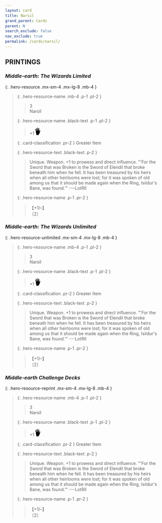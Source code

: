 ```yaml
---
layout: card
title: Narsil
grand_parent: Cards
parent: N
search_exclude: false
nav_exclude: true
permalink: /cards/narsil/
---
```


## PRINTINGS


### _Middle-earth: The Wizards Limited_

{: .hero-resource .mx-sm-4 .mx-lg-8 .mb-4 }
> {: .hero-resource-name .mb-4 .p-1 .pl-2 }
> > <div class="card-mp">3</div>
> > <div class="card-name">Narsil</div>
>
> {: .hero-resource-name .black-text .p-1 .pl-2 }
> > +1![](/assets/images/di.svg)
>
> {: .card-classification .pr-2 }
> Greater Item
>
> {: .hero-resource-text .black-text .p-2 }
> > Unique. Weapon. +1 to prowess and direct influence.  "'For the Sword that was Broken is the Sword of Elendil that broke beneath him when he fell. It has been treasured by his heirs when all other heirlooms were lost; for it was spoken of old among us that it should be made again when the Ring, Isildur's Bane, was found.'" ---LotRII 
> 
> {: .hero-resource-name .p-1 .pr-2 }
> > <div class="card-shield">【+1/&ndash;】</div>
> > <div class="card-corruption">〔2〕</div>

### _Middle-earth: The Wizards Unlimited_

{: .hero-resource-unlimited .mx-sm-4 .mx-lg-8 .mb-4 }
> {: .hero-resource-name .mb-4 .p-1 .pl-2 }
> > <div class="card-mp">3</div>
> > <div class="card-name">Narsil</div>
>
> {: .hero-resource-name .black-text .p-1 .pl-2 }
> > +1![](/assets/images/di.svg)
>
> {: .card-classification .pr-2 }
> Greater Item
>
> {: .hero-resource-text .black-text .p-2 }
> > Unique. Weapon. +1 to prowess and direct influence.  "'For the Sword that was Broken is the Sword of Elendil that broke beneath him when he fell. It has been treasured by his heirs when all other heirlooms were lost; for it was spoken of old among us that it should be made again when the Ring, Isildur's Bane, was found.'" ---LotRII 
> 
> {: .hero-resource-name .p-1 .pr-2 }
> > <div class="card-shield">【+1/&ndash;】</div>
> > <div class="card-corruption">〔2〕</div>

### _Middle-earth Challenge Decks_

{: .hero-resource-reprint .mx-sm-4 .mx-lg-8 .mb-4 }
> {: .hero-resource-name .mb-4 .p-1 .pl-2 }
> > <div class="card-mp">3</div>
> > <div class="card-name">Narsil</div>
>
> {: .hero-resource-name .black-text .p-1 .pl-2 }
> > +1![](/assets/images/di.svg)
>
> {: .card-classification .pr-2 }
> Greater Item
>
> {: .hero-resource-text .black-text .p-2 }
> > Unique. Weapon. +1 to prowess and direct influence.  "'For the Sword that was Broken is the Sword of Elendil that broke beneath him when he fell. It has been treasured by his heirs when all other heirlooms were lost; for it was spoken of old among us that it should be made again when the Ring, Isildur's Bane, was found.'" ---LotRII 
> 
> {: .hero-resource-name .p-1 .pr-2 }
> > <div class="card-shield">【+1/&ndash;】</div>
> > <div class="card-corruption">〔2〕</div>
